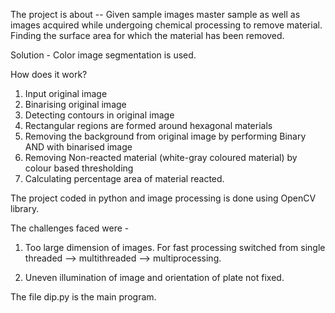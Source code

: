 The project is about
-- Given sample images master sample as well as images
acquired while undergoing chemical processing to remove material. Finding the surface area for which 
the material has been removed.

Solution -
Color image segmentation is used. 

How does it work?
1. Input original image
2. Binarising original image 
3. Detecting contours in original image
4. Rectangular regions are formed around hexagonal materials
5. Removing the background from original image by performing Binary AND with binarised image
6. Removing Non-reacted material (white-gray coloured material) by colour based thresholding
7. Calculating percentage area of material reacted.

The project coded in python and image processing is done using OpenCV library.


The challenges faced were -
1) Too large dimension of images.
      For fast processing switched from single threaded --> multithreaded --> multiprocessing.
      
2) Uneven illumination of image and orientation of plate not fixed.

The file dip.py is the main program.

